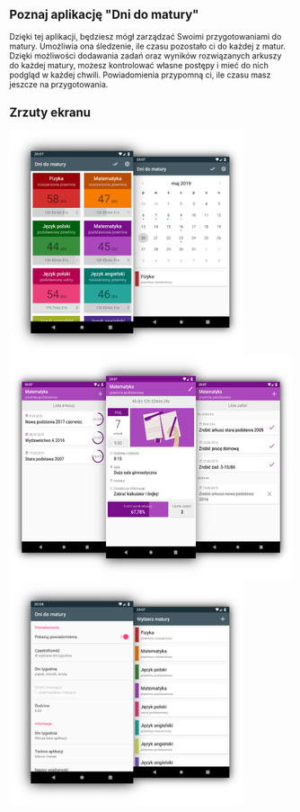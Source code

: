 ## Poznaj aplikację "Dni do matury"
Dzięki tej aplikacji, będziesz mógł zarządzać Swoimi przygotowaniami do matury. Umożliwia ona śledzenie, ile czasu pozostało ci do każdej z matur. Dzięki możliwości dodawania zadań oraz wyników rozwiązanych arkuszy do każdej matury, możesz kontrolować własne postępy i mieć do nich podgląd w każdej chwili. Powiadomienia przypomną ci, ile czasu masz jeszcze na przygotowania.

## Zrzuty ekranu
<img src="/app 1.png" alt="app 1" class="inline" height="400" align="middle"/>
<img src="/app 2.png" alt="app 2" class="inline" height="400" align="middle"/>
<img src="/app 3.png" alt="app 3" class="inline" height="400" align="middle"/>
